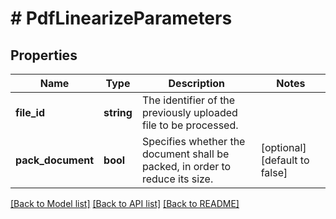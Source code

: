 # # PdfLinearizeParameters

## Properties

Name | Type | Description | Notes
------------ | ------------- | ------------- | -------------
**file_id** | **string** | The identifier of the previously uploaded file to be processed. | 
**pack_document** | **bool** | Specifies whether the document shall be packed, in order to reduce its size. | [optional] [default to false]

[[Back to Model list]](../../README.md#documentation-for-models) [[Back to API list]](../../README.md#documentation-for-api-endpoints) [[Back to README]](../../README.md)


